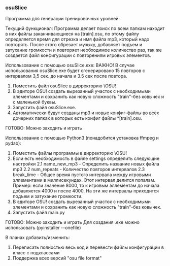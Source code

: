 ### osuSlice
Программа для генерации тренировочных уровней:

Текущий функционал:
Программа делает поиск по всем папкам находит в них файлы заканчивающиеся на [train].osu, по этому файлу определяется время для отрезка и имя файла mp3, который надо повторять. После этого обрезает музыку, добавляет подъем и затухание громкости и повторяет необходимое количество раз, так же создается файл конфигурации с повторениям игровых элементов.  

Использование с помощью osuSlice.exe:
ВАЖНО!  В случае использования osuSlice.exe будет сгенерировано 15 повторов с интервалом 3,5 сек. до начала и 3.5 сек после повтора.
                
1. Поместить файл osuSlice в дирректорию \OSU!
2. В эдиторе OSU! создать вырезанный участок с необходимыми элементами и сохранить как новую сложность "train"-без ковычек и с маленькой буквы.
3. Запустить файл osuSlice.exe.
4. Автоматически будут созданы mp3 и новые конфиг-файлы во всех дочерних папках в которых есть конфиг файлы *[train].osu.

ГОТОВО: Можно заходить и играть
                
Использование с помощью Python3 (понадобится установка ffmpeg и pydab):

1. Поместить файлы программы в дирректорию \OSU!
2. Если есть необходимость в файле settings определить следующие настройки
    2.1 name_new_mp3 - Определить название новых файла mp3
    2.2 num_repeats - Количество повторов интервалов
    2.3 break_time - Общее время пустого интервала между игровыми эллементами в миллисекундах. Этот интервал делится попалам. Пример: если значение 8000, то к игровым эллементам до начала добавляется 4000 и после 4000. На эти же интервалы приходится подъем и затухание громкости.
3. В эдиторе OSU! создать вырезанный участок с необходимыми элементами и сохранить как новую сложность "train"-без ковычек.
4. Запустить файл main.py

ГОТОВО: Можно заходить и играть
Для создания .exe можно использовать (pyinstaller --onefile)


                
В планах добавить/изменить:

1. Переписать полностью весь код и перевести файлы конфигурации в класс с подклассами
2. Поддержка всех версий "osu file format"
